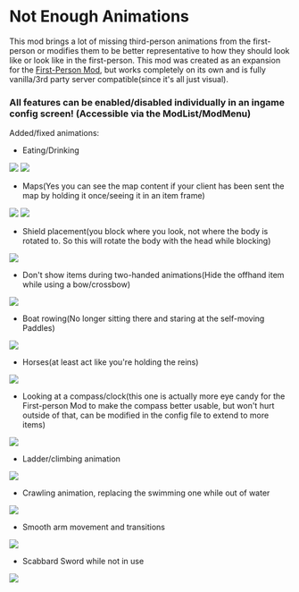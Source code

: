 # Not Enough Animations

This mod brings a lot of missing third-person animations from the first-person or modifies them to be better representative to how they should look like or look like in the first-person. This mod was created as an expansion for the [First-Person Mod](https://www.curseforge.com/minecraft/mc-mods/first-person-model), but works completely on its own and is fully vanilla/3rd party server compatible(since it's all just visual).

### All features can be enabled/disabled individually in an ingame config screen! (Accessible via the ModList/ModMenu)

Added/fixed animations:

- Eating/Drinking

![](https://tr7zw.dev/nea/eating.png)
![](https://tr7zw.dev/nea/drinking.png)

- Maps(Yes you can see the map content if your client has been sent the map by holding it once/seeing it in an item frame)

![](https://tr7zw.dev/nea/maps1.PNG)
![](https://tr7zw.dev/nea/maps2.PNG)

- Shield placement(you block where you look, not where the body is rotated to. So this will rotate the body with the head while blocking)

![](https://tr7zw.dev/nea/shield.png)

- Don't show items during two-handed animations(Hide the offhand item while using a bow/crossbow)

![](https://tr7zw.dev/nea/twoHands.PNG)

- Boat rowing(No longer sitting there and staring at the self-moving Paddles)

![](https://tr7zw.dev/nea/boat.png)

- Horses(at least act like you're holding the reins)

![](https://tr7zw.dev/nea/horse.png)

- Looking at a compass/clock(this one is actually more eye candy for the First-person Mod to make the compass better usable, but won't hurt outside of that, can be modified in the config file to extend to more items)

![](https://tr7zw.dev/nea/compass.PNG)

- Ladder/climbing animation

![](https://tr7zw.dev/nea/ladder.gif)

- Crawling animation, replacing the swimming one while out of water

![](https://tr7zw.dev/nea/crawling.gif)

- Smooth arm movement and transitions

![](https://tr7zw.dev/nea/smootharms.gif)

- Scabbard Sword while not in use

![](https://tr7zw.dev/nea/ScabbardSword.gif)